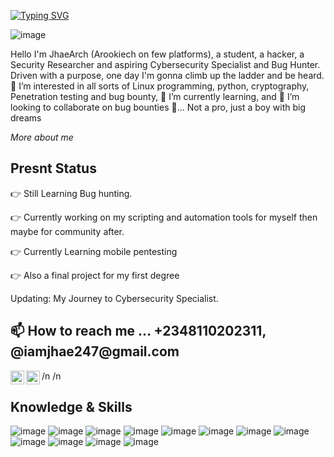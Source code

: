 [![Typing SVG](https://readme-typing-svg.demolab.com/?lines=Just+me+trying+to+make+a+name+for+me;God+Yesterday,+Today+and...Forever)](https://git.io/typing-svg)


![image](https://github.com/user-attachments/assets/00d515e8-67fb-45a2-8f82-b1e86f2c318a)

Hello 
I'm JhaeArch (Arookiech on few platforms), a student, a hacker, a Security Researcher and aspiring Cybersecurity Specialist and Bug Hunter. Driven with a purpose, one day I'm gonna climb up the ladder and be heard. 👀 I’m interested in all sorts of Linux programming, python, cryptography, Penetration testing and bug bounty, 🌱 I’m currently learning, and 💞️ I’m looking to collaborate on bug bounties 💪...
Not a pro, just a boy with big dreams

<em>More about me</em>

<h2>Presnt Status</h2>

👉 Still Learning Bug hunting.

👉 Currently working on my scripting and automation tools for myself then maybe for community after.

👉 Currently Learning mobile pentesting 

👉 Also a final project for my first degree

Updating: My Journey to Cybersecurity Specialist.

<h2>📫 How to reach me ... +2348110202311, @iamjhae247@gmail.com</h2>

[<img align="left" alt="Iamjhae | Twitter" width="22px" src="https://cdn.jsdelivr.net/npm/simple-icons@v3/icons/twitter.svg" />][twitter]
[<img align="left" alt="JhaeArch | Instagram" width="22px" src="https://cdn.jsdelivr.net/npm/simple-icons@v3/icons/instagram.svg" />][instagram]

[twitter]: https://twitter.com/mhiztabjay
[instagram]: https://www.instagram.com/iam__jhay

/n
/n

<h2>Knowledge & Skills</h2>

![image](https://github.com/user-attachments/assets/f5e3b2e2-3024-4412-928f-be29e889f215) ![image](https://github.com/user-attachments/assets/d65f072e-3360-4ab0-8fb9-d54c7e46dae3) ![image](https://github.com/user-attachments/assets/9d824fd9-eef5-4b17-864d-6b95783602fa) ![image](https://github.com/user-attachments/assets/554e92ce-48bf-4f12-991c-5a8bb396b724) ![image](https://github.com/user-attachments/assets/3a1bd5bb-c323-424c-bf78-c53456a48247) ![image](https://github.com/user-attachments/assets/2768acbf-1f8c-47d1-be85-558084dea8e8) ![image](https://github.com/user-attachments/assets/4adaaff6-3815-43fc-be63-1af254e429b4) ![image](https://github.com/user-attachments/assets/4e1a0eb4-566b-4f3a-bb7e-93020c06f498) ![image](https://github.com/user-attachments/assets/28367d54-7e7c-427f-9cfb-c545641e3a82) ![image](https://github.com/user-attachments/assets/d702814f-a953-475f-b582-e9ef5bc3e7df) ![image](https://github.com/user-attachments/assets/3473450a-8bfd-4604-902a-d0dc4b0e7912) ![image](https://github.com/user-attachments/assets/b629ea34-37a9-4d9b-99d5-065b78b85c8e)



<!---
Iamjhae/Iamjhae is a ✨ special ✨ repository because its `README.md` (this file) appears on your GitHub profile.
You can click the Preview link to take a look at your changes.
--->
